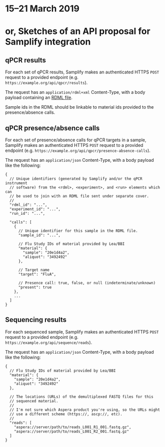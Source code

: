 # 15–21 March 2019
# or, Sketches of an API proposal for Samplify integration

## qPCR results

For each set of qPCR results, Samplify makes an authenticated HTTPS `POST`
request to a provided endpoint (e.g. `https://example.org/api/qpcr/results`).

The request has an `application/rdml+xml` Content-Type, with a body payload
containing an [RDML file](http://rdml.org).

Sample ids in the RDML should be linkable to material ids provided to the
presence/absence calls.


## qPCR presence/absence calls

For each set of presence/absence calls for qPCR targets in a sample, Samplify
makes an authenticated HTTPS `POST` request to a provided endpoint (e.g.
`https://example.org/api/qpcr/presence-absence-calls`).

The request has an `application/json` Content-Type, with a body payload like
the following:

    {
      // Unique identifiers (generated by Samplify and/or the qPCR instrument
      // software) from the <rdml>, <experiment>, and <run> elements which can
      // be used to join with an RDML file sent under separate cover.
      //
      "rdml_id": "...",
      "experiment_id": "...",
      "run_id": "...",

      "calls": [
        {
          // Unique identifier for this sample in the RDML file.
          "sample_id": "...",

          // Flu Study IDs of material provided by Lea/BBI
          "material": {
            "sample": "20e1d4a2",
            "aliquot": "3492492"
          },

          // Target name
          "target": "FluA",

          // Presence call: true, false, or null (indeterminate/unknown)
          "present": true
        },
        ...
      ]
    }


## Sequencing results

For each sequenced sample, Samplify makes an authenticated HTTPS `POST`
request to a provided endpoint (e.g. `https://example.org/api/sequence/reads`).

The request has an `application/json` Content-Type, with a body payload
like the following:

    {
      // Flu Study IDs of material provided by Lea/BBI
      "material": {
        "sample": "20e1d4a2",
        "aliquot": "3492492"
      },

      // The locations (URLs) of the demultiplexed FASTQ files for this
      // sequenced material.
      //
      // I'm not sure which Aspera product you're using, so the URLs might
      // use a different scheme (https://, ascp://, etc).
      //
      "reads": [
        "aspera://server/path/to/reads_L001_R1_001.fastq.gz",
        "aspera://server/path/to/reads_L001_R2_001.fastq.gz"
      ]
    }
